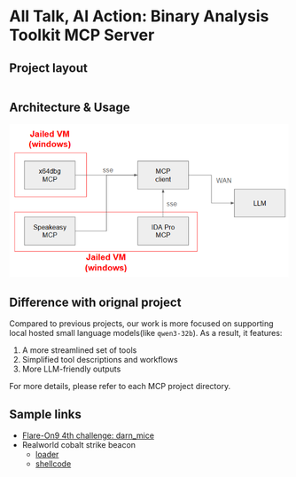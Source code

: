 # All Talk, AI Action: Binary Analysis Toolkit MCP Server
## Project layout
```

```

## Architecture & Usage
![](/docs/assets/arch.png)

## Difference with orignal project
Compared to previous projects, our work is more focused on supporting local hosted small language models(like `qwen3-32b`). As a result, it features:

1. A more streamlined set of tools
2. Simplified tool descriptions and workflows
3. More LLM-friendly outputs

For more details, please refer to each MCP project directory.

## Sample links
* [Flare-On9 4th challenge: darn_mice](https://flare-on.com/files/Flare-On9_Challenges.zip)
* Realworld cobalt strike beacon
    * [loader](https://www.virustotal.com/gui/file/05ebd7a4983c7ae919935a69590cb3e88e0dcdbac243f40eb9aeb4892970cb7e/)
    * [shellcode](https://www.virustotal.com/gui/file/eb4006cc1a78239e63e9276de278609ede8a79c4d51382ee64747e7384fd9ec4)